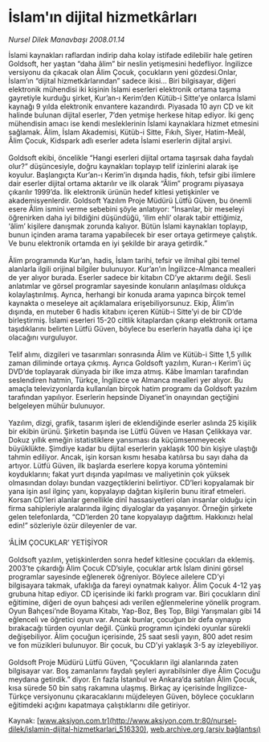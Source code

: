 # İslam'ın dijital hizmetkârları

*Nursel Dilek Manavbaşı 2008.01.14*

<div class="pNewsDetailMainContent ctx_content" itemprop="articleBody">
 İslami kaynakları raflardan indirip daha kolay istifade edilebilir hale getiren Goldsoft, her yaştan “daha âlim” bir neslin yetişmesini hedefliyor. İngilizce versiyonu da çıkacak olan Âlim Çocuk, çocukların yeni gözdesi.Onlar, İslam’ın “dijital hizmetkârlarından” sadece ikisi… Biri bilgisayar, diğeri elektronik mühendisi iki kişinin İslami eserleri elektronik ortama taşıma gayretiyle kurduğu şirket, Kur’an-ı Kerim’den Kütüb-i Sitte’ye onlarca İslami kaynağı 9 yılda elektronik envantere kazandırdı. Piyasada 10 ayrı CD ve kit halinde bulunan dijital eserler, 7’den yetmişe herkese hitap ediyor. İki genç mühendisin amacı ise kendi mesleklerinin İslami kaynaklara hizmet etmesini sağlamak. Âlim, İslam Akademisi, Kütüb-i Sitte, Fıkıh, Siyer, Hatim-Meâl, Âlim Çocuk, Kidspark adlı eserler adeta İslami eserlerin dijital arşivi.
 <br/>
 <br/>
 Goldsoft ekibi, öncelikle “Hangi eserleri dijital ortama taşırsak daha faydalı olur?” düşüncesiyle, doğru kaynakları toplayıp telif izinlerini alarak işe koyulur. Başlangıçta Kur’an-ı Kerim’in dışında hadis, fıkıh, tefsir gibi ilimlere dair eserler dijital ortama aktarılır ve ilk olarak “Âlim” programı piyasaya çıkarılır 1999’da. İlk elektronik ürünün hedef kitlesi yetişkinler ve akademisyenlerdir. Goldsoft Yazılım Proje Müdürü Lütfü Güven, bu önemli esere Âlim ismini verme sebebini şöyle anlatıyor: “İnsanlar, bir meseleyi öğrenirken daha iyi bildiğini düşündüğü, ‘ilim ehli’ olarak tabir ettiğimiz, ‘âlim’ kişilere danışmak zorunda kalıyor. Bütün İslami kaynakları toplayıp, bunun içinden arama tarama yapabilecek bir eser ortaya getirmeye çalıştık. Ve bunu elektronik ortamda en iyi şekilde bir araya getirdik.”
 <br/>
 <br/>
 Âlim programında Kur’an, hadis, İslam tarihi, tefsir ve ilmihal gibi temel alanlarla ilgili orijinal bilgiler bulunuyor. Kur’an’ın İngilizce-Almanca mealleri de yer alıyor burada. Eserler sadece bir kitabın CD’ye aktarımı değil. Sesli anlatımlar ve görsel programlar sayesinde konuların anlaşılması oldukça kolaylaştırılmış. Ayrıca, herhangi bir konuda arama yapınca birçok temel kaynakta o meseleye ait açıklamalara erişebiliyorsunuz. Ekip, Âlim’in dışında, en muteber 6 hadis kitabını içeren Kütüb-i Sitte’yi de bir CD’de birleştirmiş. İslami eserleri 15-20 ciltlik kitaplardan çıkarıp elektronik ortama taşıdıklarını belirten Lütfü Güven, böylece bu eserlerin hayatla daha içi içe olacağını vurguluyor.
 <br/>
 <br/>
 Telif alımı, dizgileri ve tasarımları sonrasında Âlim ve Kütüb-i Sitte 1,5 yıllık zaman diliminde ortaya çıkmış. Ayrıca Goldsoft yazılım, Kuran-ı Kerim’i üç DVD’de toplayarak dünyada bir ilke imza atmış. Kâbe İmamları tarafından seslendiren hatmin, Türkçe, İngilizce ve Almanca mealleri yer alıyor. Bu amaçla televizyonlarda kullanılan birçok hatim programı da Goldsoft yazılım tarafından yapılıyor. Eserlerin hepsinde Diyanet’in onayından geçtiğini belgeleyen mühür bulunuyor.
 <br/>
 <br/>
 Yazılım, dizgi, grafik, tasarım işleri de eklendiğinde eserler aslında 25 kişilik bir ekibin ürünü. Şirketin başında ise Lütfü Güven ve Hasan Çelikkaya var. Dokuz yıllık emeğin istatistiklere yansıması da küçümsenmeyecek büyüklükte. Şimdiye kadar bu dijital eserlerin yaklaşık 100 bin kişiye ulaştığı tahmin ediliyor. Ancak, işin korsan kısmı hesaba katılırsa bu sayı daha da artıyor. Lütfü Güven, ilk başlarda eserlere kopya koruma yöntemini koyduklarını; fakat yurt dışında yapılması ve maliyetinin çok yüksek olmasından dolayı bundan vazgeçtiklerini belirtiyor. CD’leri kopyalamak bir yana işin asıl ilginç yanı, kopyalayıp dağıtan kişilerin bunu itiraf etmeleri. Korsan CD’leri alanlar genellikle dinî hassasiyetleri olan insanlar olduğu için firma sahipleriyle aralarında ilginç diyaloglar da yaşanıyor. Örneğin şirkete gelen telefonlarda, “CD’lerden 20 tane kopyalayıp dağıttım. Hakkınızı helal edin!” sözleriyle özür dileyenler de var.
 <br/>
 <br/>
 ‘ÂLİM ÇOCUKLAR’ YETİŞİYOR
 <br/>
 <br/>
 Goldsoft yazılım, yetişkinlerden sonra hedef kitlesine çocukları da eklemiş. 2003’te çıkardığı Âlim Çocuk CD’siyle, çocuklar artık İslam dinini görsel programlar sayesinde eğlenerek öğreniyor. Böylece ailelere CD’yi bilgisayara takmak, ufaklığa da fareyi oynatmak kalıyor. Âlim Çocuk 4-12 yaş grubuna hitap ediyor. CD içerisinde iki farklı program var. Biri çocukların dinî eğitimine, diğeri de oyun bahçesi adı verilen eğlenmelerine yönelik program. Oyun Bahçesi’nde Boyama Kitabı, Yap-Boz, Beş Top, Bilgi Yarışmaları gibi 14 eğlenceli ve öğretici oyun var. Ancak bunlar, çocuğun bir defa oynayıp bırakacağı türden oyunlar değil. Çünkü programın içindeki oyunlar sürekli değişebiliyor. Âlim çocuğun içerisinde, 25 saat sesli yayın, 800 adet resim ve fon müzikleri bulunuyor. Bir çocuk, bu CD’yi yaklaşık 3-5 ay izleyebiliyor.
 <br/>
 <br/>
 Goldsoft Proje Müdürü Lütfü Güven, “Çocukların ilgi alanlarında zaten bilgisayar var. Boş zamanlarını faydalı şeyleri ayırabilsinler diye Âlim Çocuğu meydana getirdik.” diyor. En fazla İstanbul ve Ankara’da satılan Âlim Çocuk, kısa sürede 50 bin satış rakamına ulaşmış. Birkaç ay içerisinde İngilizce-Türkçe versiyonunu çıkaracaklarını müjdeleyen Güven, böylece çocukların eğitimdeki açığını kapatmaya çalıştıklarını dile getiriyor.
 <br/>
</div>


Kaynak: [www.aksiyon.com.tr](http://www.aksiyon.com.tr:80/nursel-dilek/islamin-dijital-hizmetkarlari_516330), [web.archive.org (arşiv bağlantısı)](http://web.archive.org/web/20160302023653/http://www.aksiyon.com.tr:80/nursel-dilek/islamin-dijital-hizmetkarlari_516330)
